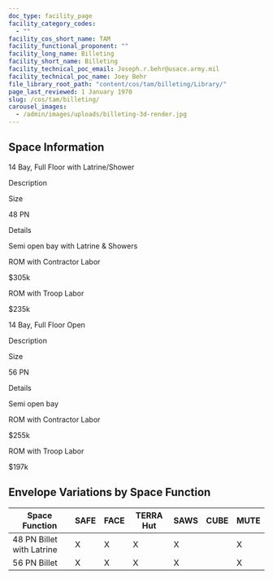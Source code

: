 ```yaml
---
doc_type: facility_page
facility_category_codes:
  - ""
facility_cos_short_name: TAM
facility_functional_proponent: ""
facility_long_name: Billeting
facility_short_name: Billeting
facility_technical_poc_email: Joseph.r.behr@usace.army.mil
facility_technical_poc_name: Joey Behr
file_library_root_path: "content/cos/tam/billeting/Library/"
page_last_reviewed: 1 January 1970
slug: /cos/tam/billeting/
carousel_images:
  - /admin/images/uploads/billeting-3d-render.jpg
---
```


## Space Information

14 Bay, Full Floor with Latrine/Shower

Description

Size

48 PN

Details

Semi open bay with Latrine & Showers

ROM with Contractor Labor

\$305k

ROM with Troop Labor

\$235k

14 Bay, Full Floor Open

Description

Size

56 PN

Details

Semi open bay

ROM with Contractor Labor

\$255k

ROM with Troop Labor

\$197k

## Envelope Variations by Space Function

| Space Function            | SAFE | FACE | TERRA Hut | SAWS | CUBE | MUTE |
| ------------------------- | ---- | ---- | --------- | ---- | ---- | ---- |
| 48 PN Billet with Latrine | X    | X    | X         | X    |      | X    |
| 56 PN Billet              | X    | X    | X         | X    |      | X    |
